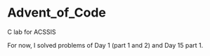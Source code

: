 # Advent_of_Code
C lab for ACSSIS

For now, I solved problems of Day 1 (part 1 and 2) and Day 15 part 1. 
